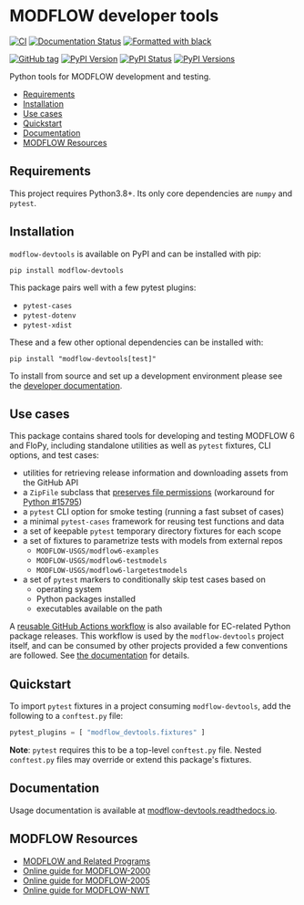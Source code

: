 # MODFLOW developer tools

[![CI](https://github.com/MODFLOW-USGS/modflow-devtools/actions/workflows/ci.yml/badge.svg)](https://github.com/MODFLOW-USGS/modflow-devtools/actions/workflows/ci.yml)
[![Documentation Status](https://readthedocs.org/projects/modflow-devtools/badge/?version=latest)](https://modflow-devtools.readthedocs.io/en/latest/?badge=latest)
[![Formatted with black](https://img.shields.io/badge/code%20style-black-000000.svg)](https://github.com/python/black)

[![GitHub tag](https://img.shields.io/github/tag/MODFLOW-USGS/modflow-devtools.svg)](https://github.com/MODFLOW-USGS/modflow-devtools/tags/latest)
[![PyPI Version](https://img.shields.io/pypi/v/modflow-devtools.png)](https://pypi.python.org/pypi/modflow-devtools)
[![PyPI Status](https://img.shields.io/pypi/status/modflow-devtools.png)](https://pypi.python.org/pypi/modflow-devtools)
[![PyPI Versions](https://img.shields.io/pypi/pyversions/modflow-devtools.png)](https://pypi.python.org/pypi/modflow-devtools)

Python tools for MODFLOW development and testing.

<!-- START doctoc generated TOC please keep comment here to allow auto update -->
<!-- DON'T EDIT THIS SECTION, INSTEAD RE-RUN doctoc TO UPDATE -->

- [Requirements](#requirements)
- [Installation](#installation)
- [Use cases](#use-cases)
- [Quickstart](#quickstart)
- [Documentation](#documentation)
- [MODFLOW Resources](#modflow-resources)

<!-- END doctoc generated TOC please keep comment here to allow auto update -->

## Requirements

This project requires Python3.8+. Its only core dependencies are `numpy` and `pytest`.

## Installation

`modflow-devtools` is available on PyPI and can be installed with pip:

```shell
pip install modflow-devtools
```

This package pairs well with a few pytest plugins:

- `pytest-cases`
- `pytest-dotenv`
- `pytest-xdist`

These and a few other optional dependencies can be installed with:

```shell
pip install "modflow-devtools[test]"
```

To install from source and set up a development environment please see the [developer documentation](DEVELOPER.md).

## Use cases

This package contains shared tools for developing and testing MODFLOW 6 and FloPy, including standalone utilities as well as `pytest` fixtures, CLI options, and test cases:

- utilities for retrieving release information and downloading assets from the GitHub API
- a `ZipFile` subclass that [preserves file permissions](https://stackoverflow.com/questions/39296101/python-zipfile-removes-execute-permissions-from-binaries) (workaround for [Python #15795](https://bugs.python.org/issue15795))
- a `pytest` CLI option for smoke testing (running a fast subset of cases)
- a minimal `pytest-cases` framework for reusing test functions and data
- a set of keepable `pytest` temporary directory fixtures for each scope
- a set of fixtures to parametrize tests with models from external repos
  - `MODFLOW-USGS/modflow6-examples`
  - `MODFLOW-USGS/modflow6-testmodels`
  - `MODFLOW-USGS/modflow6-largetestmodels`
- a set of `pytest` markers to conditionally skip test cases based on
  - operating system
  - Python packages installed
  - executables available on the path

A [reusable GitHub Actions workflow](https://docs.github.com/en/actions/using-workflows/reusing-workflows) is also available for EC-related Python package releases. This workflow is used by the `modflow-devtools` project itself, and can be consumed by other projects provided a few conventions are followed. See [the documentation](https://modflow-devtools.readthedocs.io/en/latest/md/release.html) for details.

## Quickstart

To import `pytest` fixtures in a project consuming `modflow-devtools`, add the following to a `conftest.py` file:

```python
pytest_plugins = [ "modflow_devtools.fixtures" ]
```

**Note**: `pytest` requires this to be a top-level `conftest.py` file. Nested `conftest.py` files may override or extend this package's fixtures.

## Documentation

Usage documentation is available at [modflow-devtools.readthedocs.io](https://modflow-devtools.readthedocs.io/en/latest/).

## MODFLOW Resources

+ [MODFLOW and Related Programs](https://water.usgs.gov/ogw/modflow/)
+ [Online guide for MODFLOW-2000](https://water.usgs.gov/nrp/gwsoftware/modflow2000/Guide/)
+ [Online guide for MODFLOW-2005](https://water.usgs.gov/ogw/modflow/MODFLOW-2005-Guide/)
+ [Online guide for MODFLOW-NWT](https://water.usgs.gov/ogw/modflow-nwt/MODFLOW-NWT-Guide/)
